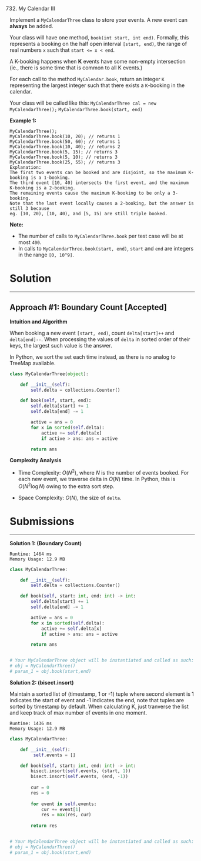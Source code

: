 732. My Calendar III

Implement a `MyCalendarThree` class to store your events. A new event can **always** be added.

Your class will have one method, `book(int start, int end)`. Formally, this represents a booking on the half open interval `[start, end)`, the range of real numbers `x` such that `start <= x < end`.

A K-booking happens when **K** events have some non-empty intersection (ie., there is some time that is common to all K events.)

For each call to the method `MyCalendar.book`, return an integer `K` representing the largest integer such that there exists a `K`-booking in the calendar.

Your class will be called like this: `MyCalendarThree cal = new MyCalendarThree();` `MyCalendarThree.book(start, end)`

**Example 1:**
```
MyCalendarThree();
MyCalendarThree.book(10, 20); // returns 1
MyCalendarThree.book(50, 60); // returns 1
MyCalendarThree.book(10, 40); // returns 2
MyCalendarThree.book(5, 15); // returns 3
MyCalendarThree.book(5, 10); // returns 3
MyCalendarThree.book(25, 55); // returns 3
Explanation: 
The first two events can be booked and are disjoint, so the maximum K-booking is a 1-booking.
The third event [10, 40) intersects the first event, and the maximum K-booking is a 2-booking.
The remaining events cause the maximum K-booking to be only a 3-booking.
Note that the last event locally causes a 2-booking, but the answer is still 3 because
eg. [10, 20), [10, 40), and [5, 15) are still triple booked.
``` 

**Note:**

* The number of calls to `MyCalendarThree.book` per test case will be at most `400`.
* In calls to `MyCalendarThree.book(start, end)`, `start` and `end` are integers in the range `[0, 10^9]`.

# Solution
---
## Approach #1: Boundary Count [Accepted]
**Intuition and Algorithm**

When booking a new event `[start, end)`, count `delta[start]++` and `delta[end]--`. When processing the values of `delta` in sorted order of their keys, the largest such value is the answer.

In Python, we sort the set each time instead, as there is no analog to TreeMap available.

```python
class MyCalendarThree(object):

    def __init__(self):
        self.delta = collections.Counter()

    def book(self, start, end):
        self.delta[start] += 1
        self.delta[end] -= 1

        active = ans = 0
        for x in sorted(self.delta):
            active += self.delta[x]
            if active > ans: ans = active

        return ans
```
**Complexity Analysis**

* Time Complexity: $O(N^2)$, where $N$ is the number of events booked. For each new event, we traverse delta in $O(N)$ time. In Python, this is $O(N^2 \log N)$ owing to the extra sort step.

* Space Complexity: $O(N)$, the size of `delta`.

# Submissions
---
**Solution 1: (Boundary Count)**
```
Runtime: 1464 ms
Memory Usage: 12.9 MB
```
```python
class MyCalendarThree:

    def __init__(self):
        self.delta = collections.Counter()

    def book(self, start: int, end: int) -> int:
        self.delta[start] += 1
        self.delta[end] -= 1

        active = ans = 0
        for x in sorted(self.delta):
            active += self.delta[x]
            if active > ans: ans = active

        return ans


# Your MyCalendarThree object will be instantiated and called as such:
# obj = MyCalendarThree()
# param_1 = obj.book(start,end)
```

**Solution 2: (bisect.insort)**

Maintain a sorted list of (timestamp, 1 or -1) tuple where second element is 1 indicates the start of event and -1 indicates the end, note that tuples are sorted by timestamp by default. When calculating K, just tranverse the list and keep track of max number of events in one moment.
```
Runtime: 1436 ms
Memory Usage: 12.9 MB
```
```python
class MyCalendarThree:

    def __init__(self):
         self.events = []

    def book(self, start: int, end: int) -> int:
        bisect.insort(self.events, (start, 1))
        bisect.insort(self.events, (end, -1))
        
        cur = 0
        res = 0
        
        for event in self.events:
            cur += event[1]
            res = max(res, cur)
        
        return res


# Your MyCalendarThree object will be instantiated and called as such:
# obj = MyCalendarThree()
# param_1 = obj.book(start,end)
```